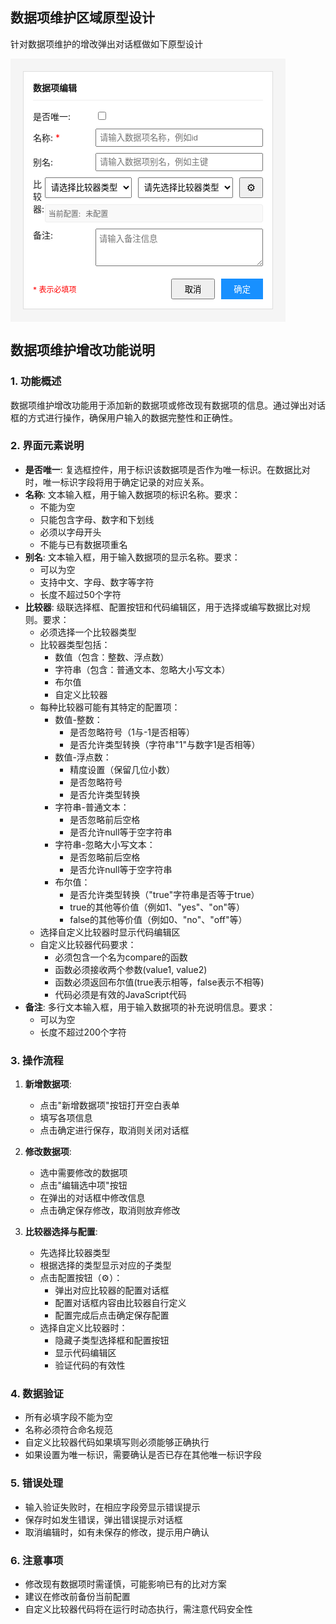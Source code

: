 ## 数据项维护区域原型设计

针对数据项维护的增改弹出对话框做如下原型设计

<div style="width: 400px; padding: 20px; background: #f5f5f5;">
    <div style="border: 1px solid #ddd; padding: 15px; background: white;">
        <!-- 标题 -->
        <div style="font-weight: bold; margin-bottom: 15px; border-bottom: 1px solid #eee; padding-bottom: 10px;">
            数据项编辑
        </div>
        <!-- 表单内容 -->
        <div style="display: flex; flex-direction: column; gap: 10px;">
            <div style="display: flex; align-items: center;">
                <label style="width: 100px;">是否唯一:</label>
                <input type="checkbox" />
            </div>
            <div style="display: flex; align-items: center;">
                <label style="width: 100px;">名称: <span style="color: red;">*</span></label>
                <input type="text" style="flex: 1; padding: 5px;" placeholder="请输入数据项名称，例如id"/>
            </div>
            <div style="display: flex; align-items: center;">
                <label style="width: 100px;">别名:</label>
                <input type="text" style="flex: 1; padding: 5px;" placeholder="请输入数据项别名，例如主键"/>
            </div>
            <div style="display: flex; align-items: start;">
                <label style="width: 100px;">比较器:</label>
                <div style="flex: 1;">
                    <!-- 比较器选择区域 -->
                    <div style="display: flex; flex-direction: column; gap: 10px;">
                        <!-- 比较器类型选择 -->
                        <div style="display: flex; gap: 10px;">
                            <select style="flex: 2; padding: 5px;" id="comparatorType">
                                <option value="">请选择比较器类型</option>
                                <option value="数值">数值</option>
                                <option value="字符串">字符串</option>
                                <option value="布尔值">布尔值</option>
                                <option value="custom">自定义比较器</option>
                            </select>
                            <select style="flex: 2; padding: 5px;" id="comparatorSubType">
                                <option value="">请先选择比较器类型</option>
                            </select>
                            <button style="padding: 5px 10px;" id="comparatorConfig" title="配置比较器">
                                <span style="font-size: 16px;">⚙</span>
                            </button>
                        </div>
                        <!-- 当前配置预览 -->
                        <div style="font-size: 12px; color: #666; padding: 5px; background: #f9f9f9; border: 1px solid #eee; border-radius: 3px;">
                            <div style="display: flex; flex-wrap: wrap; gap: 8px;">
                                <span>当前配置:</span>
                                <span id="currentConfig">未配置</span>
                            </div>
                        </div>
                    </div>
                    <!-- 自定义比较器代码区域 -->
                    <div id="customComparatorCode" style="display: none; margin-top: 10px;">
                        <textarea style="width: 100%; height: 120px; padding: 5px; font-family: monospace;" 
                            placeholder="// 请输入自定义比较器代码
// 参数: value1, value2 - 待比较的两个值
// 返回: true - 相等, false - 不相等
function compare(value1, value2) {
    return value1 === value2;
}"></textarea>
                        <div style="margin-top: 5px; font-size: 12px; color: #666;">
                            提示: 编写一个compare函数，接收两个参数并返回比较结果
                        </div>
                    </div>
                </div>
            </div>
            <div style="display: flex; align-items: start;">
                <label style="width: 100px;">备注:</label>
                <textarea style="flex: 1; height: 60px; padding: 5px;" placeholder="请输入备注信息"></textarea>
            </div>
        </div>
        <!-- 按钮区域 -->
        <div style="display: flex; justify-content: flex-end; gap: 10px; margin-top: 20px;">
            <div style="flex: 1; color: red; font-size: 12px; align-self: center;">* 表示必填项</div>
            <button style="padding: 5px 20px;">取消</button>
            <button style="padding: 5px 20px; background: #1890ff; color: white; border: none;">确定</button>
        </div>
    </div>
</div>

## 数据项维护增改功能说明

### 1. 功能概述
数据项维护增改功能用于添加新的数据项或修改现有数据项的信息。通过弹出对话框的方式进行操作，确保用户输入的数据完整性和正确性。

### 2. 界面元素说明
- **是否唯一**: 复选框控件，用于标识该数据项是否作为唯一标识。在数据比对时，唯一标识字段将用于确定记录的对应关系。
- **名称**: 文本输入框，用于输入数据项的标识名称。要求：
  - 不能为空
  - 只能包含字母、数字和下划线
  - 必须以字母开头
  - 不能与已有数据项重名
- **别名**: 文本输入框，用于输入数据项的显示名称。要求：
  - 可以为空
  - 支持中文、字母、数字等字符
  - 长度不超过50个字符
- **比较器**: 级联选择框、配置按钮和代码编辑区，用于选择或编写数据比对规则。要求：
  - 必须选择一个比较器类型
  - 比较器类型包括：
    * 数值（包含：整数、浮点数）
    * 字符串（包含：普通文本、忽略大小写文本）
    * 布尔值
    * 自定义比较器
  - 每种比较器可能有其特定的配置项：
    * 数值-整数：
      - 是否忽略符号（1与-1是否相等）
      - 是否允许类型转换（字符串"1"与数字1是否相等）
    * 数值-浮点数：
      - 精度设置（保留几位小数）
      - 是否忽略符号
      - 是否允许类型转换
    * 字符串-普通文本：
      - 是否忽略前后空格
      - 是否允许null等于空字符串
    * 字符串-忽略大小写文本：
      - 是否忽略前后空格
      - 是否允许null等于空字符串
    * 布尔值：
      - 是否允许类型转换（"true"字符串是否等于true）
      - true的其他等价值（例如1、"yes"、"on"等）
      - false的其他等价值（例如0、"no"、"off"等）
  - 选择自定义比较器时显示代码编辑区
  - 自定义比较器代码要求：
    * 必须包含一个名为compare的函数
    * 函数必须接收两个参数(value1, value2)
    * 函数必须返回布尔值(true表示相等，false表示不相等)
    * 代码必须是有效的JavaScript代码
- **备注**: 多行文本输入框，用于输入数据项的补充说明信息。要求：
  - 可以为空
  - 长度不超过200个字符

### 3. 操作流程
1. **新增数据项**:
   - 点击"新增数据项"按钮打开空白表单
   - 填写各项信息
   - 点击确定进行保存，取消则关闭对话框

2. **修改数据项**:
   - 选中需要修改的数据项
   - 点击"编辑选中项"按钮
   - 在弹出的对话框中修改信息
   - 点击确定保存修改，取消则放弃修改

3. **比较器选择与配置**:
   - 先选择比较器类型
   - 根据选择的类型显示对应的子类型
   - 点击配置按钮（⚙）：
     * 弹出对应比较器的配置对话框
     * 配置对话框内容由比较器自行定义
     * 配置完成后点击确定保存配置
   - 选择自定义比较器时：
     * 隐藏子类型选择框和配置按钮
     * 显示代码编辑区
     * 验证代码的有效性

### 4. 数据验证
- 所有必填字段不能为空
- 名称必须符合命名规范
- 自定义比较器代码如果填写则必须能够正确执行
- 如果设置为唯一标识，需要确认是否已存在其他唯一标识字段

### 5. 错误处理
- 输入验证失败时，在相应字段旁显示错误提示
- 保存时如发生错误，弹出错误提示对话框
- 取消编辑时，如有未保存的修改，提示用户确认

### 6. 注意事项
- 修改现有数据项时需谨慎，可能影响已有的比对方案
- 建议在修改前备份当前配置
- 自定义比较器代码将在运行时动态执行，需注意代码安全性
